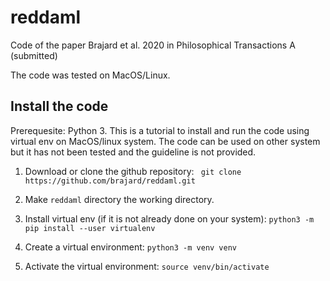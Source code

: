 # reddaml
Code of the paper Brajard et al. 2020 in Philosophical Transactions A (submitted)

The code was tested on MacOS/Linux. 

## Install the code

Prerequesite: Python 3.
This is a tutorial to install and run the code using virtual env on MacOS/linux system.
The code can be used on other system but it has not been tested and the guideline is not provided.

1) Download or clone the github repository: ``` git clone https://github.com/brajard/reddaml.git```

2) Make ```reddaml``` directory the working directory.

3) Install virtual env (if it is not already done on your system):
```python3 -m pip install --user virtualenv```

4) Create a virtual environment: ```python3 -m venv venv```

5) Activate the virtual environment: ```source venv/bin/activate```
